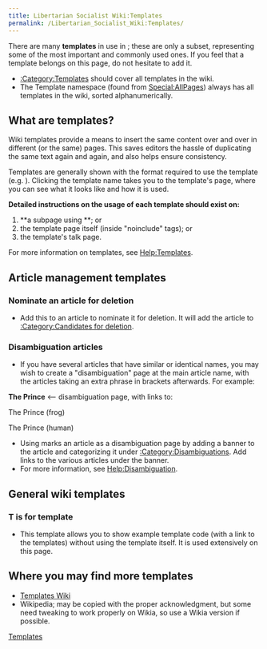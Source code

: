 ```yaml
---
title: Libertarian Socialist Wiki:Templates
permalink: /Libertarian_Socialist_Wiki:Templates/
---
```


There are many **templates** in use in ; these are only a subset,
representing some of the most important and commonly used ones. If you
feel that a template belongs on this page, do not hesitate to add it.

- [:Category:Templates](:Category:Templates.md "wikilink") should cover all
  templates in the wiki.
- The Template namespace (found from
  [Special:AllPages](Special:AllPages.md "wikilink")) always has all
  templates in the wiki, sorted alphanumerically.

## What are templates?

Wiki templates provide a means to insert the same content over and over
in different (or the same) pages. This saves editors the hassle of
duplicating the same text again and again, and also helps ensure
consistency.

Templates are generally shown with the format required to use the
template (e.g. ). Clicking the template name takes you to the template's
page, where you can see what it looks like and how it is used.

**Detailed instructions on the usage of each template should exist on:**

1.  **a subpage using **; or
2.  the template page itself (inside "noinclude" tags); or
3.  the template's talk page.

For more information on templates, see
[Help:Templates](Help:Templates.md "wikilink").

## Article management templates

### Nominate an article for deletion

- Add this to an article to nominate it for deletion. It will add the
  article to [:Category:Candidates for
  deletion](:Category:Candidates_for_deletion.md "wikilink").

### Disambiguation articles

- If you have several articles that have similar or identical names, you
  may wish to create a "disambiguation" page at the main article name,
  with the articles taking an extra phrase in brackets afterwards. For
  example:


**The Prince** \<-- disambiguation page, with links to:


The Prince (frog)

The Prince (human)

- Using marks an article as a disambiguation page by adding a banner to
  the article and categorizing it under
  [:Category:Disambiguations](:Category:Disambiguations.md "wikilink"). Add
  links to the various articles under the banner.
- For more information, see
  [Help:Disambiguation](Help:Disambiguation.md "wikilink").

## General wiki templates

### T is for template

- This template allows you to show example template code (with a link to
  the templates) without using the template itself. It is used
  extensively on this page.

## Where you may find more templates

- [Templates Wiki](w:c:templates.md "wikilink")
- Wikipedia; may be copied with the proper acknowledgment, but some need
  tweaking to work properly on Wikia, so use a Wikia version if
  possible.

[Templates](Category:Templates.md "wikilink")
